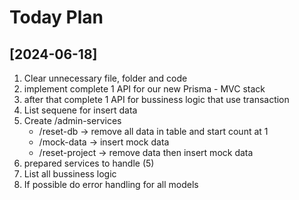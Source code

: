 # Today Plan

## [2024-06-18]

1. Clear unnecessary file, folder and code
2. implement complete 1 API for our new Prisma - MVC stack
3. after that complete 1 API for bussiness logic that use transaction
4. List sequene for insert data
5. Create /admin-services
   - /reset-db -> remove all data in table and start count at 1
   - /mock-data -> insert mock data
   - /reset-project -> remove data then insert mock data
6. prepared services to handle (5)
7. List all bussiness logic
8. If possible do error handling for all models
